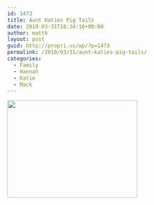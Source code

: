 ```yaml
---
id: 1473
title: Aunt Katies Pig Tails
date: 2010-03-31T18:34:16+00:00
author: matth
layout: post
guid: http://propri.us/wp/?p=1473
permalink: /2010/03/31/aunt-katies-pig-tails/
categories:
  - Family
  - Hannah
  - Katie
  - Mack
---
```

[<img src="http://hippeelee.com/blog/wp-content/uploads/2010/03/l_1600_1200_EBD3ED21-9173-4EE4-94B1-4D1E6614FBB7.jpeg" alt="" width="300" height="225" class="alignnone size-full wp-image-364" />](http://hippeelee.com/blog/wp-content/uploads/2010/03/l_1600_1200_EBD3ED21-9173-4EE4-94B1-4D1E6614FBB7.jpeg)